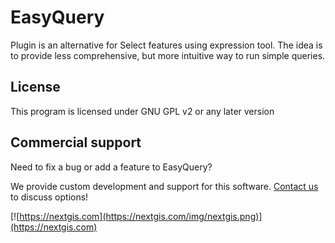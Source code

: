 # EasyQuery

Plugin is an alternative for Select features using expression tool. The idea is to provide less comprehensive, but more intuitive way to run simple queries.

License
-------
This program is licensed under GNU GPL v2 or any later version

Commercial support
------------------
Need to fix a bug or add a feature to EasyQuery? 

We provide custom development and support for this software. [Contact us](https://nextgis.com/contact/) to discuss options!

[![https://nextgis.com](https://nextgis.com/img/nextgis.png)](https://nextgis.com)
